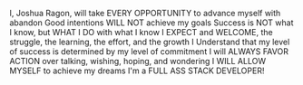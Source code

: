 I, Joshua Ragon, will take EVERY OPPORTUNITY to advance myself with abandon
Good intentions WILL NOT achieve my goals
Success is NOT what I know, but WHAT I DO with what I know
I EXPECT and WELCOME, the struggle, the learning, the effort, and the growth
I Understand that my level of success is determined by my level of commitment
I will ALWAYS FAVOR ACTION over talking, wishing, hoping, and wondering
I WILL ALLOW MYSELF to achieve my dreams
I'm a FULL ASS STACK DEVELOPER!